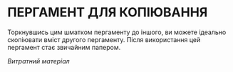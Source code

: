 ﻿# ПЕРГАМЕНТ ДЛЯ КОПІЮВАННЯ

Торкнувшись цим шматком пергаменту до іншого, ви можете ідеально скопіювати вміст другого пергаменту. Після використання цей пергамент стає звичайним папером.

*Витратний матеріал*
